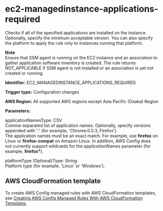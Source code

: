 # ec2\-managedinstance\-applications\-required<a name="ec2-managedinstance-applications-required"></a>

Checks if all of the specified applications are installed on the instance\. Optionally, specify the minimum acceptable version\. You can also specify the platform to apply the rule only to instances running that platform\.

**Note**  
Ensure that SSM agent is running on the EC2 instance and an association to gather application software inventory is created\. The rule returns NOT\_APPLICABLE if SSM agent is not installed or an association is yet not created or running\.

**Identifier:** EC2\_MANAGEDINSTANCE\_APPLICATIONS\_REQUIRED

**Trigger type:** Configuration changes

**AWS Region:** All supported AWS regions except Asia Pacific \(Osaka\) Region

**Parameters:**

applicationNamesType: CSV  
Comma\-separated list of application names\. Optionally, specify versions appended with ':' \(for example, 'Chrome:0\.5\.3, Firefox'\)\.  
The application names must be an exact match\. For example, use **firefox** on Linux or **firefox\-compat** on Amazon Linux\. In addition, AWS Config does not currently support wildcards for the *applicationNames* parameter \(for example, **firefox\***\)\.

platformType \(Optional\)Type: String  
Platform type \(for example, 'Linux' or 'Windows'\)\.

## AWS CloudFormation template<a name="w85aac12c32c17b9d193c17"></a>

To create AWS Config managed rules with AWS CloudFormation templates, see [Creating AWS Config Managed Rules With AWS CloudFormation Templates](aws-config-managed-rules-cloudformation-templates.md)\.